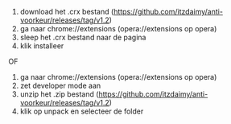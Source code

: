 1. download het .crx bestand (https://github.com/itzdaimy/anti-voorkeur/releases/tag/v1.2)
2. ga naar chrome://extensions (opera://extensions op opera)
3. sleep het .crx bestand naar de pagina
4. klik installeer

OF 

1. ga naar chrome://extensions (opera://extensions op opera)
2. zet developer mode aan
3. unzip het .zip bestand (https://github.com/itzdaimy/anti-voorkeur/releases/tag/v1.2)
4. klik op unpack en selecteer de folder
